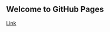 ## Welcome to GitHub Pages


[Link](https://iee-ihu-gr-course1941.github.io/ADISE21_Sfouggarakides/)

